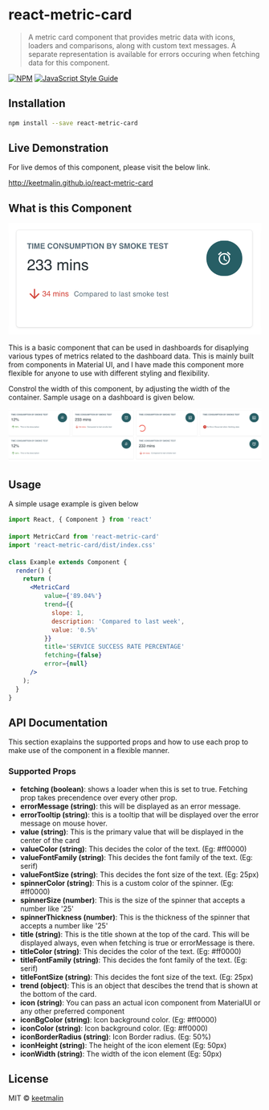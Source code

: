 # react-metric-card

> A metric card component that provides metric data with icons, loaders and comparisons, along with custom text messages. A separate representation is available for errors occuring when fetching data for this component.

[![NPM](https://img.shields.io/npm/v/react-metric-card.svg)](https://www.npmjs.com/package/react-metric-card) [![JavaScript Style Guide](https://img.shields.io/badge/code_style-standard-brightgreen.svg)](https://standardjs.com)

## Installation

```bash
npm install --save react-metric-card
```

## Live Demonstration

For live demos of this component, please visit the below link.

http://keetmalin.github.io/react-metric-card

## What is this Component

![React Metric Card sample usage image](readme_images/react-metric-card-sample.png?raw=true "React Metric Card sample usage image")

This is a basic component that can be used in dashboards for disaplying various types of metrics related to the dashboard data. This is mainly built from components in Material UI, and I have made this component more flexible for anyone to use with different styling and flexibility. 

Constrol the width of this component, by adjusting the width of the container. Sample usage on a dashboard is given below.

![React Metric Card sample usage image](readme_images/react-metric-card-on-dashboard-example.png?raw=true "React Metric Card sample usage image")

## Usage

A simple usage example is given below

```jsx
import React, { Component } from 'react'

import MetricCard from 'react-metric-card'
import 'react-metric-card/dist/index.css'

class Example extends Component {
  render() {
    return (
      <MetricCard
          value={'89.04%'}
          trend={{
            slope: 1,
            description: 'Compared to last week',
            value: '0.5%'
          }}
          title='SERVICE SUCCESS RATE PERCENTAGE'
          fetching={false}
          error={null}
      />
    );
  }
}
```

## API Documentation

This section exaplains the supported props and how to use each prop to make use of the component in a flexible manner.

### Supported Props

-    **fetching (boolean)**: shows a loader when this is set to true. Fetching prop takes precendence over every other prop.
-    **errorMessage (string)**: this will be displayed as an error message.
-    **errorTooltip (string)**: this is a tooltip that will be displayed over the error message on mouse hover.
-    **value (string)**: This is the primary value that will be displayed in the center of the card
-    **valueColor (string)**: This decides the color of the text. (Eg: #ff0000)
-    **valueFontFamily (string)**: This decides the font family of the text. (Eg: serif)
-    **valueFontSize (string)**: This decides the font size of the text. (Eg: 25px)
-    **spinnerColor (string)**: This is a custom color of the spinner. (Eg: #ff0000)
-    **spinnerSize (number)**: This is the size of the spinner that accepts a number like '25'
-    **spinnerThickness (number)**: This is the thickness of the spinner that accepts a number like '25'
-    **title (string)**: This is the title shown at the top of the card. This will be displayed always, even when fetching is true or errorMessage is there.
-    **titleColor (string)**: This decides the color of the text. (Eg: #ff0000)
-    **titleFontFamily (string)**: This decides the font family of the text. (Eg: serif)
-    **titleFontSize (string)**: This decides the font size of the text. (Eg: 25px)
-    **trend (object)**: This is an object that descibes the trend that is shown at the bottom of the card. 
-    **icon (string)**: You can pass an actual icon component from MaterialUI or any other preferred component
-    **iconBgColor (string)**: Icon background color. (Eg: #ff0000)
-    **iconColor (string)**: Icon background color. (Eg: #ff0000)
-    **iconBorderRadius (string)**: Icon Border radius. (Eg: 50%)
-    **iconHeight (string)**: The height of the icon element (Eg: 50px)
-    **iconWidth (string)**: The width of the icon element (Eg: 50px)

## License

MIT © [keetmalin](https://github.com/keetmalin)
